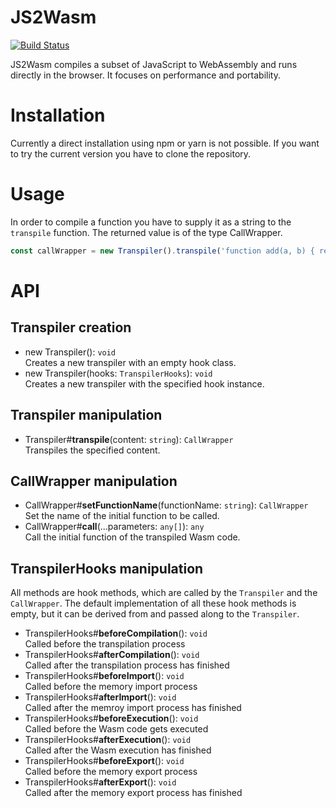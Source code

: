 # JS2Wasm
[![Build Status](https://travis-ci.org/InverseIntegral/js2wasm.svg?branch=develop)](https://travis-ci.org/InverseIntegral/js2wasm)

JS2Wasm compiles a subset of JavaScript to WebAssembly and runs directly in the browser. It focuses on performance and portability.

# Installation
Currently a direct installation using npm or yarn is not possible. If you want to try the current version you have to
clone the repository.

# Usage
In order to compile a function you have to supply it as a string to the `transpile` function.
The returned value is of the type CallWrapper.

```javascript
const callWrapper = new Transpiler().transpile('function add(a, b) { return a + b; }');
```

# API
## Transpiler creation
* new Transpiler(): `void` <br />
  Creates a new transpiler with an empty hook class.
* new Transpiler(hooks: `TranspilerHooks`): `void` <br />
  Creates a new transpiler with the specified hook instance.

## Transpiler manipulation
* Transpiler#**transpile**(content: `string`): `CallWrapper` <br />
  Transpiles the specified content.

## CallWrapper manipulation
* CallWrapper#**setFunctionName**(functionName: `string`): `CallWrapper` <br />
  Set the name of the initial function to be called.
* CallWrapper#**call**(...parameters: `any[]`): `any` <br />
  Call the initial function of the transpiled Wasm code.

## TranspilerHooks manipulation
All methods are hook methods, which are called by the `Transpiler` and the `CallWrapper`. The default implementation of all these hook methods is empty, but it can be derived from and passed along to the `Transpiler`.

* TranspilerHooks#**beforeCompilation**(): `void` <br />
  Called before the transpilation process
* TranspilerHooks#**afterCompilation**(): `void` <br />
  Called after the transpilation process has finished
* TranspilerHooks#**beforeImport**(): `void` <br />
  Called before the memory import process
* TranspilerHooks#**afterImport**(): `void` <br />
  Called after the memroy import process has finished
* TranspilerHooks#**beforeExecution**(): `void` <br />
  Called before the Wasm code gets executed
* TranspilerHooks#**afterExecution**(): `void` <br />
  Called after the Wasm execution has finished
* TranspilerHooks#**beforeExport**(): `void` <br />
  Called before the memory export process
* TranspilerHooks#**afterExport**(): `void` <br />
  Called after the memory export process has finished
